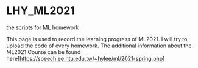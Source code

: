 # LHY_ML2021
the scripts for ML homework

This page is used to record the learning progress of ML2021.
I will try to upload the code of every homework. The additional information about the ML2021 Course can be found here[https://speech.ee.ntu.edu.tw/~hylee/ml/2021-spring.php] 



